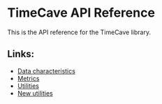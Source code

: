 # TimeCave API Reference

This is the API reference for the TimeCave library.

## Links:
- [Data characteristics](data_characteristics.md)
- [Metrics](metrics.md)
- [Utilities](utils.md)
- [New utilities](new_utils/index.md)